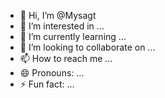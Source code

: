 - 👋 Hi, I’m @Mysagt
- 👀 I’m interested in ...
- 🌱 I’m currently learning ...
- 💞️ I’m looking to collaborate on ...
- 📫 How to reach me ...
- 😄 Pronouns: ...
- ⚡ Fun fact: ...

<!---
Mysagt/Mysagt is a ✨ special ✨ repository because its `README.md` (this file) appears on your GitHub profile.
You can click the Preview link to take a look at your changes.
--->

